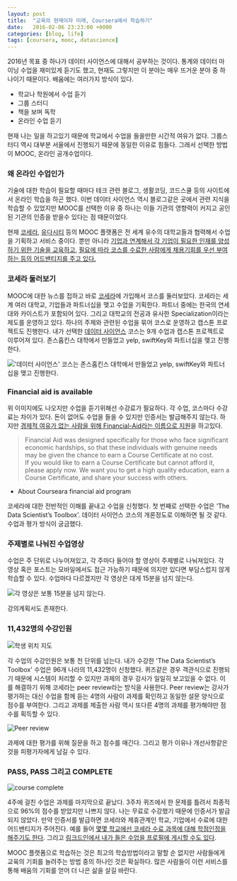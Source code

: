 ```yaml
---
layout: post
title:  "교육의 현재이자 미래, Coursera에서 학습하기"
date:   2016-02-06 23:23:00 +0000
categories: [blog, life]
tags: [coursera, mooc, datascience]
---
```

2016년 목표 중 하나가 데이터 사이언스에 대해서 공부하는 것이다. 통계와 데이터 마이닝 수업을 재미있게 듣기도 했고, 현재도 그렇지만 이 분야는 매우 뜨거운 분야 중 하나이기 때문이다. 배움에는 여러가지 방식이 있다. 

- 학교나 학원에서 수업 듣기
- 그룹 스터디
- 책을 보며 독학
- 온라인 수업 듣기

현재 나는 일을 하고있기 때문에 학교에서 수업을 들을만한 시간적 여유가 없다. 그룹스터디 역시 대부분 서울에서 진행되기 때문에 동일한 이유로 힘들다. 그래서 선택한 방법이 MOOC, 온라인 공개수업이다.

### 왜 온라인 수업인가

기술에 대한 학습이 필요할 때마다 테크 관련 블로그, 생활코딩, 코드스쿨 등의 사이트에서 온라인 학습을 하곤 했다. 이번 데이터 사이언스 역시 블로그같은 곳에서 관련 지식을 학습할 수 있었지만 MOOC를 선택한 이유 중 하나는 이들 기관의 영향력이 커지고 공인된 기관의 인증을 받을수 있다는 점 때문이었다.

현재 [코세라][coursera], [유다시티][udacity] 등의 MOOC 플랫폼은 전 세계 유수의 대학교들과 협력해서 수업을 기획하고 서비스 중이다. 뿐만 아니라 [기업과 연계해서 각 기업이 필요한 인재를 양성하기 위한 기술을 교육하고][case-instagram], [필요에 따라 코스를 수료한 사람에게 채용기회를 우선 부여하는 등의 어드밴티지를 주고 있다.][case-atnt]

### 코세라 둘러보기

MOOC에 대한 뉴스를 접하고 바로 [코세라][coursera]에 가입해서 코스를 둘러보았다. 코세라는 세계 여러 대학교, 기업들과 파트너십을 맺고 수업을 기획한다. 파트너 중에는 한국의 연세대와 카이스트가 포함되어 있다. 그리고 대학교의 전공과 유사한 Specialization이라는 제도를 운영하고 있다. 하나의 주제와 관련된 수업을 묶어 코스로 운영하고 캡스톤 프로젝트도 진행한다. 내가 선택한 [데이터 사이언스][data-science] 코스는 9개 수업과 캡스톤 프로젝트로 이루어져 있다. 존스홉킨스 대학에서 만들었고 yelp, swiftKey와 파트너십을 맺고 진행한다.

!['데이터 사이언스' 코스는 존스홉킨스 대학에서 만들었고 yelp, swiftKey와 파트너십을 맺고 진행한다.]({{site.baseurl}}/images/2016-02-06-about-coursera-class_coursera.png)

### Financial aid is available

위 이미지에도 나오지만 수업을 듣기위해선 수강료가 필요하다. 각 수업, 코스마다 수강료는 차이가 있다. 돈이 없어도 수업을 들을 수 있지만 인증서는 발급해주지 않는다. 하지만 [경제적 여유가 없는 사람을 위해 Financial-Aid라는 이름으로 지원][financial-aid]을 하고있다. 

> Financial Aid was designed specifically for those who face significant economic hardships, so that these individuals with genuine needs may be given the chance to earn a Course Certificate at no cost.  
If you would like to earn a Course Certificate but cannot afford it, please apply now. We want you to get a high quality education, earn a Course Certificate, and share your success with others.  
- About Courseara financial aid program


코세라에 대한 전반적인 이해를 끝내고 수업을 신청했다. 첫 번째로 선택한 수업은 'The Data Scientist’s Toolbox'. 데이터 사이언스 코스의 개론정도로 이해하면 될 것 같다. 수업과 평가 방식이 궁금했다.  

### 주제별로 나눠진 수업영상

수업은 주 단위로 나누어져있고, 각 주마다 들어야 할 영상이 주제별로 나눠져있다. 각 영상 혹은 포스트는 모바일에서도 접근 가능하기 때문에 의지만 있다면 부담스럽지 않게 학습할 수 있다. 수업마다 다르겠지만 각 영상은 대게 15분을 넘지 않는다.

![각 영상은 보통 15분을 넘지 않는다.]({{site.baseurl}}/images/2016-02-06-about-coursera-class_lessons.png)

강의계획서도 존재한다. 

### 11,432명의 수강인원

![학생 위치 지도]({{site.baseurl}}/images/2016-02-06-about-coursera-class_map.png)

각 수업의 수강인원은 보통 천 단위를 넘는다. 내가 수강한 'The Data Scientist’s Toolbox' 수업은 96개 나라의 11,432명이 신청했다. 퀴즈같은 경우 객관식으로 진행되기 때문에 시스템이 처리할 수 있지만 과제의 경우 강사가 일일히 보고있을 수 없다. 이를 해결하기 위해 코세라는 peer review라는 방식을 사용한다. Peer review는 강사가 평가하는 대신 수업을 함께 듣는 4명의 사람이 과제를 확인하고 동일한 설문 양식으로 점수를 부여한다. 그리고 과제를 제출한 사람 역시 또다른 4명의 과제를 평가해야만 점수를 획득할 수 있다.

![Peer review]({{site.baseurl}}/images/2016-02-06-about-coursera-class_peerreview.png)

과제에 대한 평가를 위해 질문을 하고 점수를 매긴다. 그리고 평가 이유나 개선사항같은 것을 피평가자에게 남길 수 있다.

### PASS, PASS 그리고 COMPLETE

![course complete]({{site.baseurl}}/images/2016-02-06-about-coursera-class_complete.png)

4주에 걸친 수업은 과제를 마지막으로 끝났다. 3주차 퀴즈에서 한 문제를 틀려서 최종적으로 96%의 점수를 받았지만 나쁘지 않다. 나는 무료로 수강했기 때문에 인증서가 발급되지 않았다. 만약 인증서를 발급하면 코세라와 제휴관계인 학교, 기업에서 수료에 대한 어드밴티지가 주어진다. 예를 들어 [몇몇 학교에선 코세라 수료 과목에 대해 학점인정을 해주기도 한다][advantage]. 그리고 [링크드인에서 내가 들은 수업을 프로필에 게시할 수도 있다][linkedin].

MOOC 플랫폼으로 학습하는 것은 최고의 학습방법이라고 말할 순 없지만 사람들에게 교육의 기회를 늘려주는 방법 중의 하나인 것은 확실하다. 많은 사람들이 이런 서비스를 통해 배움의 기회를 얻어 더 나은 삶을 살길 바란다. 


[coursera]: https://www.coursera.org
[udacity]: https://www.udacity.com
[data-science]: https://www.coursera.org/specializations/jhu-data-science
[case-atnt]: http://www.indaily.co.kr/client/news/newsView.asp?nBcate=F1002&nMcate=M1003&nIdx=24356&cpage=8&nType=1
[case-instagram]: http://kr.besuccess.com/2015/02/coursera-partners-with-google-instagram-500startups/
[financial-aid]: https://www.coursera.org/finaid/course/data-scientists-tools
[advantage]: http://www.koreatimes.com/article/777282
[linkedin]: http://coursera.tumblr.com/post/66959529107/add-coursera-accomplishments-to-your-linkedin
